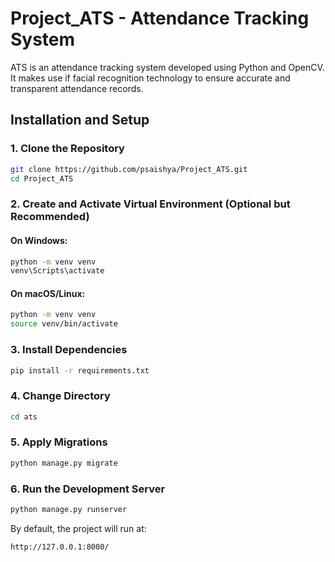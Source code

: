 # Project_ATS - Attendance Tracking System
ATS is an attendance tracking system developed using Python and OpenCV. It makes use if facial recognition technology to ensure accurate and transparent attendance records.

## Installation and Setup

### 1. Clone the Repository

```sh
git clone https://github.com/psaishya/Project_ATS.git
cd Project_ATS
```

### 2. Create and Activate Virtual Environment (Optional but Recommended)

#### On Windows:

```sh
python -m venv venv
venv\Scripts\activate
```

#### On macOS/Linux:

```sh
python -m venv venv
source venv/bin/activate
```

### 3. Install Dependencies

```sh
pip install -r requirements.txt
```

### 4. Change Directory

```sh
cd ats
```

### 5. Apply Migrations

```sh
python manage.py migrate
```


### 6. Run the Development Server

```sh
python manage.py runserver
```

By default, the project will run at:

```
http://127.0.0.1:8000/
```


